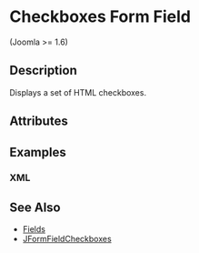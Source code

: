 # Checkboxes Form Field

<versionInfo>(Joomla &gt;= 1.6)</versionInfo>

## Description

Displays a set of HTML checkboxes.

## Attributes

## Examples

### XML

## See Also

* [Fields](#/en/cms/platform/form/fields.md)
* [JFormFieldCheckboxes](http://api.joomla.org/cms-3/classes/JFormFieldCheckboxes.html)
